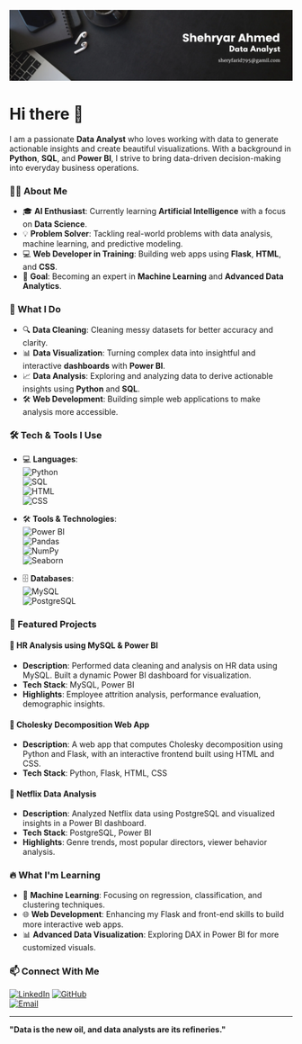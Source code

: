 ![logo](https://github.com/sheryfarid/sheryfarid/blob/main/Black%20Minimal%20Motivation%20Quote%20LinkedIn%20Banner.png)
# Hi there 👋


I am a passionate **Data Analyst** who loves working with data to generate actionable insights and create beautiful visualizations. With a background in **Python**, **SQL**, and **Power BI**, I strive to bring data-driven decision-making into everyday business operations.

### 👨‍💻 About Me
- 🎓 **AI Enthusiast**: Currently learning **Artificial Intelligence** with a focus on **Data Science**.
- 💡 **Problem Solver**: Tackling real-world problems with data analysis, machine learning, and predictive modeling.
- 💻 **Web Developer in Training**: Building web apps using **Flask**, **HTML**, and **CSS**.
- 🎯 **Goal**: Becoming an expert in **Machine Learning** and **Advanced Data Analytics**.

### 🚀 What I Do
- 🔍 **Data Cleaning**: Cleaning messy datasets for better accuracy and clarity.
- 📊 **Data Visualization**: Turning complex data into insightful and interactive **dashboards** with **Power BI**.
- 📈 **Data Analysis**: Exploring and analyzing data to derive actionable insights using **Python** and **SQL**.
- 🛠️ **Web Development**: Building simple web applications to make analysis more accessible.

### 🛠️ Tech & Tools I Use

- 💻 **Languages**:  
  ![Python](https://img.shields.io/badge/-Python-3776AB?style=flat&logo=python&logoColor=white)  
  ![SQL](https://img.shields.io/badge/-SQL-4479A1?style=flat&logo=postgresql&logoColor=white)  
  ![HTML](https://img.shields.io/badge/-HTML5-E34F26?style=flat&logo=html5&logoColor=white)  
  ![CSS](https://img.shields.io/badge/-CSS3-1572B6?style=flat&logo=css3&logoColor=white)

- 🛠️ **Tools & Technologies**:  
  ![Power BI](https://img.shields.io/badge/-Power%20BI-F2C811?style=flat&logo=powerbi&logoColor=black)  
  ![Pandas](https://img.shields.io/badge/-Pandas-150458?style=flat&logo=pandas&logoColor=white)  
  ![NumPy](https://img.shields.io/badge/-NumPy-013243?style=flat&logo=numpy&logoColor=white)  
  ![Seaborn](https://img.shields.io/badge/-Seaborn-2C7589?style=flat&logo=seaborn&logoColor=white)

- 🗄️ **Databases**:  
  ![MySQL](https://img.shields.io/badge/-MySQL-4479A1?style=flat&logo=mysql&logoColor=white)  
  ![PostgreSQL](https://img.shields.io/badge/-PostgreSQL-336791?style=flat&logo=postgresql&logoColor=white)

### 💼 Featured Projects

#### **🔹 HR Analysis using MySQL & Power BI**
- **Description**: Performed data cleaning and analysis on HR data using MySQL. Built a dynamic Power BI dashboard for visualization.
- **Tech Stack**: MySQL, Power BI
- **Highlights**: Employee attrition analysis, performance evaluation, demographic insights.

#### **🔹 Cholesky Decomposition Web App**
- **Description**: A web app that computes Cholesky decomposition using Python and Flask, with an interactive frontend built using HTML and CSS.
- **Tech Stack**: Python, Flask, HTML, CSS


#### **🔹 Netflix Data Analysis**
- **Description**: Analyzed Netflix data using PostgreSQL and visualized insights in a Power BI dashboard.
- **Tech Stack**: PostgreSQL, Power BI
- **Highlights**: Genre trends, most popular directors, viewer behavior analysis.

### 🔥 What I'm Learning
- 🌱 **Machine Learning**: Focusing on regression, classification, and clustering techniques.
- 🌐 **Web Development**: Enhancing my Flask and front-end skills to build more interactive web apps.
- 📊 **Advanced Data Visualization**: Exploring DAX in Power BI for more customized visuals.

### 📫 Connect With Me

[![LinkedIn](https://img.shields.io/badge/-LinkedIn-0077B5?style=flat&logo=linkedin&logoColor=white)]([https://www.linkedin.com/in/your-](https://www.linkedin.com/in/hafiz-shehryar-ahmed-ab7360219/))  
[![GitHub](https://img.shields.io/badge/-GitHub-181717?style=flat&logo=github&logoColor=white)](https://github.com/Shehryar-Ahmed)  
[![Email](https://img.shields.io/badge/-Email-D14836?style=flat&logo=gmail&logoColor=white)](mailto:sheryfarid795@gmail.com)

---

**"Data is the new oil, and data analysts are its refineries."**

